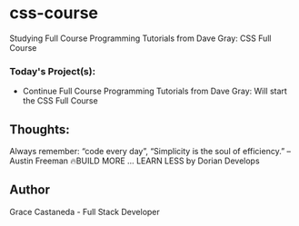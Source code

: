 # css-course
Studying Full Course Programming Tutorials from Dave Gray: CSS Full Course
### Today's Project(s):
- Continue Full Course Programming Tutorials from Dave Gray: Will start the CSS Full Course

## Thoughts:
Always remember: “code every day”, “Simplicity is the soul of efficiency.” – Austin Freeman
🔥BUILD MORE … LEARN LESS by Dorian Develops

## Author
Grace Castaneda - Full Stack Developer 